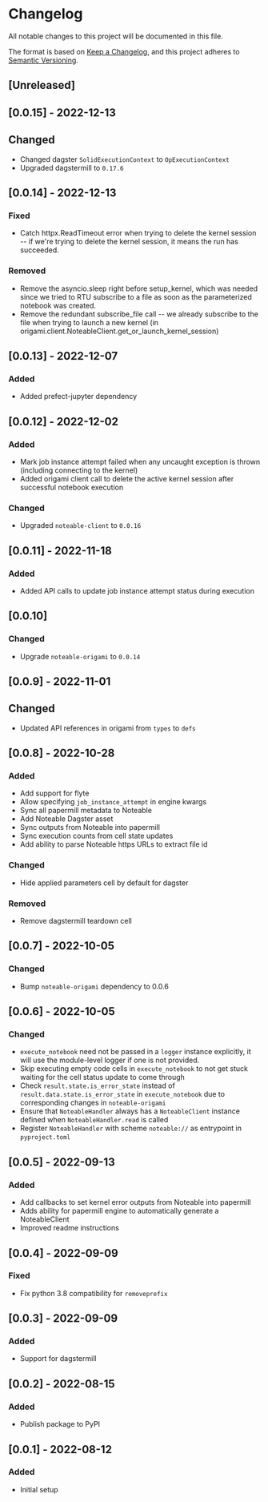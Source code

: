 # Changelog
All notable changes to this project will be documented in this file.

The format is based on [Keep a Changelog](https://keepachangelog.com/en/1.0.0/),
and this project adheres to [Semantic Versioning](https://semver.org/spec/v2.0.0.html).

## [Unreleased]
## [0.0.15] - 2022-12-13
## Changed
- Changed dagster `SolidExecutionContext` to `OpExecutionContext`
- Upgraded dagstermill to `0.17.6`

## [0.0.14] - 2022-12-13
### Fixed
- Catch httpx.ReadTimeout error when trying to delete the kernel session -- if we're trying to delete the kernel session, it means the run has succeeded.

### Removed
- Remove the asyncio.sleep right before setup_kernel, which was needed since we tried to RTU subscribe to a file as soon as the parameterized notebook was created.
- Remove the redundant subscribe_file call -- we already subscribe to the file when trying to launch a new kernel (in origami.client.NoteableClient.get_or_launch_kernel_session)

## [0.0.13] - 2022-12-07
### Added
- Added prefect-jupyter dependency

## [0.0.12] - 2022-12-02
### Added
- Mark job instance attempt failed when any uncaught exception is thrown (including connecting to the kernel)
- Added origami client call to delete the active kernel session after successful notebook execution

### Changed
- Upgraded `noteable-client` to `0.0.16`

## [0.0.11] - 2022-11-18
### Added
- Added API calls to update job instance attempt status during execution

## [0.0.10]
### Changed
- Upgrade `noteable-origami` to `0.0.14`

## [0.0.9] - 2022-11-01
## Changed
- Updated API references in origami from `types` to `defs`

## [0.0.8] - 2022-10-28
### Added
- Add support for flyte
- Allow specifying `job_instance_attempt` in engine kwargs
- Sync all papermill metadata to Noteable
- Add Noteable Dagster asset
- Sync outputs from Noteable into papermill
- Sync execution counts from cell state updates
- Add ability to parse Noteable https URLs to extract file id

### Changed
- Hide applied parameters cell by default for dagster

### Removed
- Remove dagstermill teardown cell

## [0.0.7] - 2022-10-05
### Changed
- Bump `noteable-origami` dependency to 0.0.6

## [0.0.6] - 2022-10-05
### Changed
- `execute_notebook` need not be passed in a `logger` instance explicitly, it will use the module-level logger if one is not provided.
- Skip executing empty code cells in `execute_notebook` to not get stuck waiting for the cell status update to come through
- Check `result.state.is_error_state` instead of `result.data.state.is_error_state` in `execute_notebook` due to corresponding changes in `noteable-origami`
- Ensure that `NoteableHandler` always has a `NoteableClient` instance defined when `NoteableHandler.read` is called
- Register `NoteableHandler` with scheme `noteable://` as entrypoint in `pyproject.toml`

## [0.0.5] - 2022-09-13
### Added
- Add callbacks to set kernel error outputs from Noteable into papermill
- Adds ability for papermill engine to automatically generate a NoteableClient
- Improved readme instructions

## [0.0.4] - 2022-09-09
### Fixed
- Fix python 3.8 compatibility for `removeprefix`

## [0.0.3] - 2022-09-09
### Added
- Support for dagstermill

## [0.0.2] - 2022-08-15
### Added
- Publish package to PyPI

## [0.0.1] - 2022-08-12
### Added
- Initial setup
